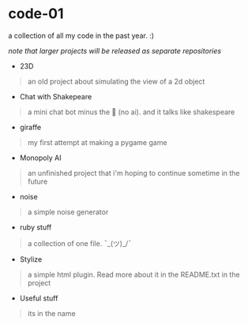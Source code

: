 # code-01
a collection of all my code in the past year. :)

_note that larger projects will be released as separate repositories_

- 23D
> an old project about simulating the view of a 2d object
- Chat with Shakepeare
> a mini chat bot minus the 🤖 (no ai). and it talks like shakespeare
- giraffe
> my first attempt at making a pygame game
- Monopoly AI
> an unfinished project that i'm hoping to continue sometime in the future
- noise
> a simple noise generator
- ruby stuff
> a collection of one file. ¯\_(ツ)_/¯
- Stylize
> a simple html plugin. Read more about it in the README.txt in the project
- Useful stuff
> its in the name
